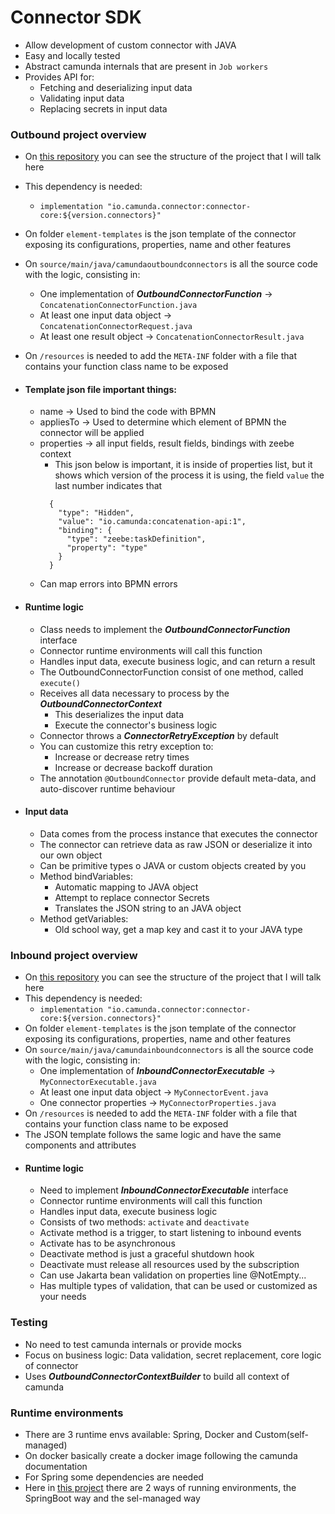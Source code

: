 # Connector SDK

- Allow development of custom connector with JAVA
- Easy and locally tested
- Abstract camunda internals that are present in ``Job workers``
- Provides API for:
  - Fetching and deserializing input data
  - Validating input data
  - Replacing secrets in input data

### Outbound project overview
- On [this repository](https://github.com/AugustoKlaic/CamundaTraining/tree/master/camunda-outbound-connectors) you can see the
  structure of the project that I will talk here

- This dependency is needed:
  - ``implementation "io.camunda.connector:connector-core:${version.connectors}"``
- On folder ``element-templates`` is the json template of the connector exposing its configurations, properties, name and other features
- On ``source/main/java/camundaoutboundconnectors`` is all the source code with the logic, consisting in:
  - One implementation of ***OutboundConnectorFunction*** -> ``ConcatenationConnectorFunction.java``
  - At least one input data object -> ``ConcatenationConnectorRequest.java``
  - At least one result object -> ``ConcatenationConnectorResult.java``
- On ``/resources`` is needed to add the ``META-INF`` folder with a file that contains your function class name to be exposed
- #### Template json file important things:
  - name -> Used to bind the code with BPMN
  - appliesTo -> Used to determine which element of BPMN the connector will be applied
  - properties -> all input fields, result fields, bindings with zeebe context
    - This json below is important, it is inside of properties list, but it shows which version of the process it is using, 
    the field ``value`` the last number indicates that
    ```
      {
        "type": "Hidden",
        "value": "io.camunda:concatenation-api:1",
        "binding": {
          "type": "zeebe:taskDefinition",
          "property": "type"
        }
      }
    ```
  - Can map errors into BPMN errors

- #### Runtime logic
  - Class needs to implement the ***OutboundConnectorFunction*** interface
  - Connector runtime environments will call this function
  - Handles input data, execute business logic, and can return a result
  - The OutboundConnectorFunction consist of one method, called ``execute()``
  - Receives all data necessary to process by the ***OutboundConnectorContext***
    - This deserializes the input data
    - Execute the connector's business logic
  - Connector throws a ***ConnectorRetryException*** by default
  - You can customize this retry exception to:
    - Increase or decrease retry times
    - Increase or decrease backoff duration
  - The annotation ``@OutboundConnector`` provide default meta-data, and auto-discover runtime behaviour

- #### Input data
  - Data comes from the process instance that executes the connector
  - The connector can retrieve data as raw JSON or deserialize it into our own object
  - Can be primitive types o JAVA or custom objects created by you
  - Method bindVariables:
    - Automatic mapping to JAVA object
    - Attempt to replace connector Secrets
    - Translates the JSON string to an JAVA object
  - Method getVariables:
    - Old school way, get a map key and cast it to your JAVA type

### Inbound project overview
- On [this repository](https://github.com/AugustoKlaic/CamundaTraining/tree/master/camunda-inbound-connectors) you can see the
  structure of the project that I will talk here
- This dependency is needed:
  - ``implementation "io.camunda.connector:connector-core:${version.connectors}"``
- On folder ``element-templates`` is the json template of the connector exposing its configurations, properties, name and other features
- On ``source/main/java/camundainboundconnectors`` is all the source code with the logic, consisting in:
  - One implementation of ***InboundConnectorExecutable*** -> ``MyConnectorExecutable.java``
  - At least one input data object -> ``MyConnectorEvent.java``
  - One connector properties -> ``MyConnectorProperties.java``
- On ``/resources`` is needed to add the ``META-INF`` folder with a file that contains your function class name to be exposed
- The JSON template follows the same logic and have the same components and attributes 
- #### Runtime logic
  - Need to implement ***InboundConnectorExecutable*** interface
  - Connector runtime environments will call this function
  - Handles input data, execute business logic
  - Consists of two methods: ``activate`` and ``deactivate``
  - Activate method is a trigger, to start listening to inbound events
  - Activate has to be asynchronous
  - Deactivate method is just a graceful shutdown hook
  - Deactivate must release all resources used by the subscription
  - Can use Jakarta bean validation on properties line @NotEmpty...
  - Has multiple types of validation, that can be used or customized as your needs


### Testing
 - No need to test camunda internals or provide mocks
 - Focus on business logic: Data validation, secret replacement, core logic of connector
 - Uses ***OutboundConnectorContextBuilder***  to build all context of camunda

### Runtime environments
- There are 3 runtime envs available: Spring, Docker and Custom(self-managed)
- On docker basically create a docker image following the camunda documentation
- For Spring some dependencies are needed
- Here in [this project](https://github.com/AugustoKlaic/CamundaTraining/tree/master/spring-camunda-microservice-orchestration) 
there are 2 ways of running environments, the SpringBoot way and the sel-managed way